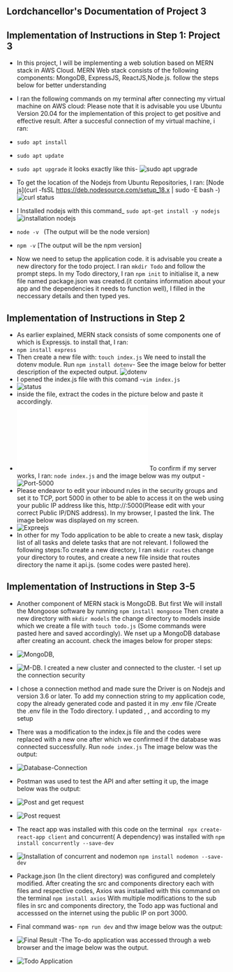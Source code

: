 ## Lordchancellor's Documentation of Project 3

## Implementation of Instructions in Step 1: Project 3
- In this project, I will be implementing a web solution based on MERN stack in AWS Cloud. MERN Web stack consists of the following components: MongoDB, ExpressJS, ReactJS,Node.js. follow the steps below for better understanding
- I ran the following commands on my terminal after connecting my virtual machine on AWS cloud: Please note that it is advisable you use Ubuntu Version 20.04 for the implementation of this project to get positive and effective result. After a succesful connection of my virtual machine, i ran:
- `sudo apt install`
- `sudo apt update`
- `sudo apt upgrade` it looks exactly like this-
 ![sudo apt upgrade](./images/sudo%20apt%20upgrade.PNG)
- To get the location of the Nodejs from Ubuntu Repositories, I ran: [Node js](curl -fsSL https://deb.nodesource.com/setup_18.x | sudo -E bash -) 
![curl status](./Images/curl%20status.PNG)

- I Installed nodejs with this command_ `sudo apt-get install -y nodejs`
 ![installation nodejs](./Images/nodejs%20installation.PNG)
- `node -v ` (The output will be the node version)
- `npm -v` [The output will be the npm version]
- Now we need to setup the application code. it is advisable you create a new directory for the todo project. I ran `mkdir Todo` and follow the prompt steps. In my Todo directory, I ran `npm init` to initialise it, a new file named package.json was created.(it contains information about your app and the dependencies it needs to function well), I filled in the neccessary details and then typed yes.
## Implementation of Instructions in Step 2
- As earlier explained, MERN stack consists of some components one of which is Expressjs. to install that, I ran:
- `npm install express`
- Then create a new file with: `touch index.js` 
We need to install the dotenv module. Run `npm install dotenv`- See the image below for better description of the expected output. ![dotenv](./images/npm%20installation%20dotenv.PNG)
-  I opened the index.js file with this comand -`vim index.js`
- ![status](./images/Port%205000.PNG)
- inside the file, extract the codes in the picture below and paste it accordingly. 
- ![index.js](./images/vim%20index.js) 
To confirm if my server works, I ran: `node index.js` and the image below was my output - 
![Port-5000](./images/Port%205000.PNG) 
- Please endeavor to edit your inbound rules in the security groups and set it to TCP, port 5000 in other to be able to access it on the web using your public IP address like this, http://<PublicIP-or-PublicDNS>:5000(Please edit with your correct Public IP/DNS address). In my browser, I pasted the link. The image below was displayed on my screen.
- ![Expreejs](./images/Welcome%20to%20Express.PNG)
- In other for my Todo application to be able to create a new task, display list of all tasks and delete tasks that are not relevant. I followed the following steps:To create a new directory, I ran `mkdir routes` change your directory to routes, and create a new file inside that routes directory the name it api.js. (some codes were pasted here).
## Implementation of Instructions in Step 3-5
- Another component of MERN stack is MongoDB. But first We will install the Mongoose software by running `npm install mongoose` Then create a new directory with `mkdir models` the change directory to models inside which we create a file with `touch todo.js` (Some commands were pasted here and saved accordingly). We nset up a MongoDB database after creating an account. check the images below for proper steps:
- ![MongoDB](./images/Setting%20up%20MongoDB%20Database.PNG), 
- ![M-DB](./images/Continuation.PNG). I created a new cluster and connected to the cluster. 
-I set up the connection security
- I chose a connection method and made sure the Driver is on Nodejs and version 3.6 or later. To add my connection string to my application code, copy the already generated code and pasted it in my .env file /Create the .env file in the Todo directory. I  updated <username>, <password>, <network-address> and <database> according to my setup
- There was a modification to the index.js file and the codes were replaced with a new one after which we confirmed if the database was connected successfully. Run `node index.js` The image below was the output:
- ![Database-Connection](./images/Successful%20database%20connection.PNG)
- Postman was used to test the API and after setting it up, the image below was the output:
- ![Post and get request](./images/Post%20andGet%20request.PNG)
- ![Post request](./images/Postman%20Output.PNG)
- The react app was installed with this code on the terminal ` npx create-react-app client` and concurrent( A dependency) was installed with `npm install concurrently --save-dev` 
- ![Installation of concurrent](./images/Installation%20of%20Concurrent.PNG) 
  and  nodemon `npm install nodemon --save-dev` 
- Package.json (In the client directory) was configured and completely modified. After creating the src and components directory each with files and respective codes, Axios was instaalled with this command on the terminal `npm install axios`  With multiple modifications to the sub files in src and components directory, the Todo app was fuctional and accesssed on the internet using the public IP on port 3000. 
- Final command was- `npm run dev` and thw image below was the output:

- ![Final Result](./images/npm%20run%20dev%20final%20output.PNG)
-The To-do application was accessed through a web browser and the image below was the output. 
- ![Todo Application](./images/My%20Todo%20Application!.PNG)